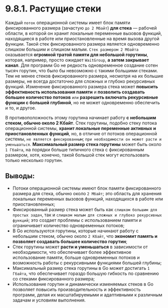 # 9.8.1. Растущие стеки

Каждый `поток` операционной системы имеет блок памяти фиксированного размера (зачастую `до 2 Мбайт`) **для стека** —
рабочей области, в которой он хранит локальные переменные вызовов функций, находящиеся в работе или приостановленные на
время вызова другой функции. Такой стек фиксированного размера является одновременно слишком большим и слишком
малым. `Стек
размером 2 Мбайта` оказывается **огромной тратой памяти для небольшой горутины**, которая, например, просто ожидает
`WaitGroup`, **а затем закрывает канал**. Для программ Go не редкость одновременное создание сотен тысяч горутин, что
было бы невозможно с такими большими стеками. Тем не менее стеков фиксированного размера, несмотря на их большие
размеры, не всегда достаточно для сложных и глубоко рекурсивных функций. Изменение фиксированного размера стека может
**повысить эффективность использования памяти** и **позволить создавать большее количество потоков** `или` **разрешить
включать рекурсивные функции с большей глубиной**, но не может одновременно обеспечить и то, и другое.

В противоположность этому горутина начинает работу **с небольшим стеком, обычно около 2 Кбайт**. Стек
горутины, подобно стеку потока операционной системы, **хранит локальные переменные активных и приостановленных
функций**, но, в отличие от потоков операционной
системы, `не является фиксированным`; `при необходимости он может расти и
уменьшаться`. **Максимальный размер стека горутины** может быть около `1 Гбайта`, на порядки больше типичного стека с
фиксированным размером, хотя, конечно, такой большой стек могут использовать только несколько горутин.

## Выводы:

* Потоки операционной системы имеют блок памяти фиксированного размера для стека, обычно около `2 Мбайт`; это область
  для хранения локальных переменных вызовов функций, находящихся в работе или приостановленных;
* Фиксированный размер стека может быть как `слишком большим для простых задач`, так
  и `слишком малым для сложных и глубоко рекурсивных функций`; это создает проблемы с использованием памяти и
  ограничивает количество одновременных потоков;
* В Go используются горутины, которые начинают работу с небольшим стеком, обычно около `2 Кбайт`, что **экономит память
  и позволяет создавать большее количество горутин**;
* Стек горутины может **расти и уменьшаться** в зависимости от необходимости, что обеспечивает более эффективное
  использование памяти, больше одновременных потоков и возможность работы с рекурсивными функциями большей глубины;
* Максимальный размер стека горутины в Go может достигать `1 Гбайта`, что обеспечивает гораздо большую гибкость по
  сравнению со стеками фиксированного размера;
* Использование горутин и динамически изменяемых стеков в Go позволяет повысить производительность и эффективность
  программ, делая их масштабируемыми и адаптивными к различным задачам и условиям выполнения.